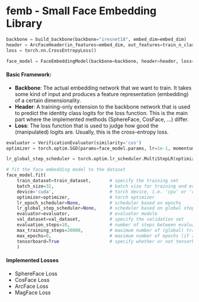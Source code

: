 # femb - Small Face Embedding Library

```python
backbone = build_backbone(backbone="iresnet18", embed_dim=embed_dim)
header = ArcFaceHeader(in_features=embed_dim, out_features=train_n_classes)
loss = torch.nn.CrossEntropyLoss()

face_model = FaceEmbeddingModel(backbone=backbone, header=header, loss=loss)
```

#### Basic Framework:
+ **Backbone**: The actual embedding network that we want to train. It takes some kind of input and produces a feature representation (embedding) of a certain dimensionality.
+ **Header**: A training-only extension to the backbone network that is used to predict the identity class logits for the loss function. This is the main part where the implemented methods (SphereFace, CosFace, ...) differ.
+ **Loss**: The loss function that is used to judge how good the (manipulated) logits are. Usually, this is the cross-entropy loss.

```python
evaluator = VerificationEvaluator(similarity='cos')
optimizer = torch.optim.SGD(params=face_model.params, lr=1e-1, momentum=0.9, weight_decay=5e-4)

lr_global_step_scheduler = torch.optim.lr_scheduler.MultiStepLR(optimizer=optimizer, milestones=[8000, 10000, 160000], gamma=0.1)

# fit the face embedding model to the dataset
face_model.fit(
    train_dataset=train_dataset,       # specify the training set
    batch_size=32,                     # batch size for training and evaluation
    device='cuda',                     # torch device, i.e. 'cpu' or 'cuda'
    optimizer=optimizer,               # torch optimizer
    lr_epoch_scheduler=None,           # scheduler based on epochs
    lr_global_step_scheduler=None,     # scheduler based on global steps
    evaluator=evaluator,               # evaluator module
    val_dataset=val_dataset,           # specify the validation set
    evaluation_steps=10,               # number of steps between evaluations
    max_training_steps=20000,          # maximum number of (global) training steps (if zero then max_epochs count is used for stopping)
    max_epochs=0,                      # maximum number of epochs (if zero then max_training_steps is used for stopping)
    tensorboard=True                   # specify whether or not tensorboard shall be used for embedding projections
    )
```


#### Implemented Losses
+ SphereFace Loss
+ CosFace Loss
+ ArcFace Loss
+ MagFace Loss
